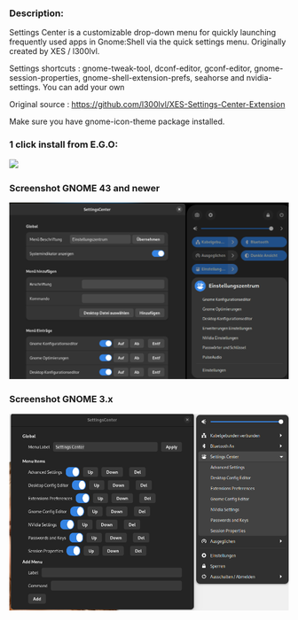 ### Description:

Settings Center is a customizable drop-down menu for quickly launching frequently used apps in Gnome:Shell via the quick settings menu. Originally created by XES / l300lvl.

Settings shortcuts : gnome-tweak-tool, dconf-editor, gconf-editor, gnome-session-properties, gnome-shell-extension-prefs, seahorse and nvidia-settings. You can add your own

Original source : https://github.com/l300lvl/XES-Settings-Center-Extension

Make sure you have gnome-icon-theme package installed.

### 1 click install from E.G.O:

[<img src="https://www.lauinger-clan.de/pics/get-it-on-ego.png" height="125">](https://extensions.gnome.org/extension/2899/settingscenter)

### Screenshot GNOME 43 and newer

![Screenshot](https://github.com/ChrisLauinger77/XES-Settings-Center-Extension/blob/master/screenshot_4x.png)

### Screenshot GNOME 3.x

![Screenshot](https://github.com/ChrisLauinger77/XES-Settings-Center-Extension/blob/master/screenshot_3x.png)
